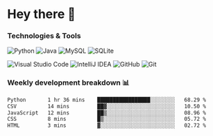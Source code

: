 # Hey there 👋

### Technologies & Tools

![Python](https://img.shields.io/badge/python-3670A0?style=for-the-badge&logo=python&logoColor=ffdd54)
![Java](https://img.shields.io/badge/java-%23ED8B00.svg?style=for-the-badge&logo=openjdk&logoColor=white)
![MySQL](https://img.shields.io/badge/mysql-4479A1.svg?style=for-the-badge&logo=mysql&logoColor=white)
![SQLite](https://img.shields.io/badge/sqlite-%2307405e.svg?style=for-the-badge&logo=sqlite&logoColor=white)

![Visual Studio Code](https://img.shields.io/badge/Visual%20Studio%20Code-0078d7.svg?style=for-the-badge&logo=visual-studio-code&logoColor=white)
![IntelliJ IDEA](https://img.shields.io/badge/IntelliJIDEA-000000.svg?style=for-the-badge&logo=intellij-idea&logoColor=white)
![GitHub](https://img.shields.io/badge/github-%23121011.svg?style=for-the-badge&logo=github&logoColor=white)
![Git](https://img.shields.io/badge/git-%23F05033.svg?style=for-the-badge&logo=git&logoColor=white)

### Weekly development breakdown 📊
<!--START_SECTION:waka-->

```txt
Python       1 hr 36 mins    █████████████████░░░░░░░░   68.29 %
CSV          14 mins         ██▓░░░░░░░░░░░░░░░░░░░░░░   10.50 %
JavaScript   12 mins         ██▒░░░░░░░░░░░░░░░░░░░░░░   08.96 %
CSS          8 mins          █▒░░░░░░░░░░░░░░░░░░░░░░░   05.72 %
HTML         3 mins          ▓░░░░░░░░░░░░░░░░░░░░░░░░   02.72 %
```

<!--END_SECTION:waka-->
